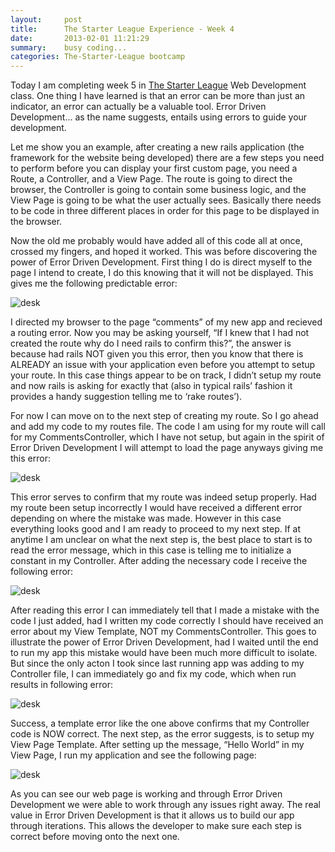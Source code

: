 ```yaml
---
layout:     post
title:      The Starter League Experience - Week 4
date:       2013-02-01 11:21:29
summary:    busy coding...
categories: The-Starter-League bootcamp
---
```


Today I am completing week 5 in [The Starter League](http://www.starterleague.com/) Web Development class. One thing I have learned is that an error can be more than just an indicator, an error can actually be a valuable tool. Error Driven Development... as the name suggests, entails using errors to guide your development.

Let me show you an example, after creating a new rails application (the framework for the website being developed) there are a few steps you need to perform before you can display your first custom page, you need a Route, a Controller, and a View Page. The route is going to direct the browser, the Controller is going to contain some business logic, and the View Page is going to be what the user actually sees. Basically there needs to be code in three different places in order for this page to be displayed in the browser.

Now the old me probably would have added all of this code all at once, crossed my fingers, and hoped it worked. This was before discovering the power of Error Driven Development. First thing I do is direct myself to the page I intend to create, I do this knowing that it will not be displayed. This gives me the following predictable error:

![desk](https://lando2319.github.io/assets/20130208/route_error.png)

I directed my browser to the page “comments” of my new app and recieved a routing error. Now you may be asking yourself, “If I knew that I had not created the route why do I need rails to confirm this?”, the answer is because had rails NOT given you this error, then you know that there is ALREADY an issue with your application even before you attempt to setup your route. In this case things appear to be on track, I didn’t setup my route and now rails is asking for exactly that (also in typical rails’ fashion it provides a handy suggestion telling me to ‘rake routes’).

For now I can move on to the next step of creating my route. So I go ahead and add my code to my routes file. The code I am using for my route will call for my CommentsController, which I have not setup, but again in the spirit of Error Driven Development I will attempt to load the page anyways giving me this error:

![desk](https://lando2319.github.io/assets/20130208/controller_error.png)

This error serves to confirm that my route was indeed setup properly. Had my route been setup incorrectly I would have received a different error depending on where the mistake was made. However in this case everything looks good and I am ready to proceed to my next step. If at anytime I am unclear on what the next step is, the best place to start is to read the error message, which in this case is telling me to initialize a constant in my Controller. After adding the necessary code I receive the following error:

![desk](https://lando2319.github.io/assets/20130208/index_error.png)

After reading this error I can immediately tell that I made a mistake with the code I just added, had I written my code correctly I should have received an error about my View Template, NOT my CommentsController. This goes to illustrate the power of Error Driven Development, had I waited until the end to run my app this mistake would have been much more difficult to isolate. But since the only acton I took since last running app was adding to my Controller file, I can immediately go and fix my code, which when run results in following error:

![desk](https://lando2319.github.io/assets/20130208/template_error.png)

Success, a template error like the one above confirms that my Controller code is NOW correct. The next step, as the error suggests, is to setup my View Page Template. After setting up the message, “Hello World” in my View Page, I run my application and see the following page:

![desk](https://lando2319.github.io/assets/20130208/view_page.png)

As you can see our web page is working and through Error Driven Development we were able to work through any issues right away. The real value in Error Driven Development is that it allows us to build our app through iterations. This allows the developer to make sure each step is correct before moving onto the next one.
